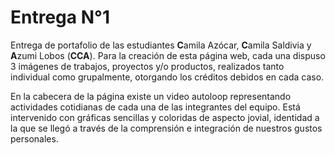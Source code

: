 # Entrega N°1

Entrega de portafolio de las estudiantes **C**amila Azócar, **C**amila Saldivia y **A**zumi Lobos (**CCA**). Para la creación de esta página web, cada una dispuso 3 imágenes de trabajos, proyectos y/o productos, realizados tanto individual como grupalmente, otorgando los créditos debidos en cada caso.

En la cabecera de la página existe un video autoloop representando actividades cotidianas de cada una de las integrantes del equipo. Está intervenido con gráficas sencillas y coloridas de aspecto jovial, identidad a la que se llegó a través de la comprensión e integración de nuestros gustos personales. 


